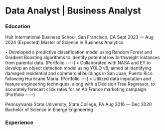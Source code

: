 # Data Analyst | Business Analyst

### Education
Hult International Business School, San Francisco, CA 			        Sept 2023 — Aug 2024 (Expected)
Master of Science in Business Analytics         	                                             	        

•	Developed a predictive classification model using Random Forest and Gradient Boosting algorithms to identify potential low birthweight instances from parental data. (Portfolio ----)
•	Collaborated with NASA and EY to develop an object detection model using YOLO v8, aimed at identifying damaged residential and commercial buildings in San Juan, Puerto Rico following Hurricane Maria. (Portfolio ---)
•	Utilized data imputation and feature engineering techniques, along with a Decision Tree Regressor, to accurately forecast click rates for an Air France marketing campaign. (Portfolio ----)

Pennsylvania State University, State College, PA                                                                            Aug 2016 — Dec 2020
Bachelor of Science in Energy Engineering



### Experience
